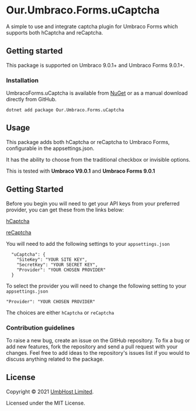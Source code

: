 # Our.Umbraco.Forms.uCaptcha

A simple to use and integrate captcha plugin for Umbraco Forms which supports both hCaptcha and reCaptcha.

## Getting started

This package is supported on Umbraco 9.0.1+ and Umbraco Forms 9.0.1+.

### Installation

UmbracoForms.uCaptcha is available from [NuGet](https://www.nuget.org/packages/Our.Umbraco.Forms.uCaptcha) or as a manual download directly from GitHub.

    dotnet add package Our.Umbraco.Forms.uCaptcha

## Usage

This package adds both hCaptcha or reCaptcha to Umbraco Forms, configurable in the appsettings.json.

It has the ability to choose from the traditional checkbox or invisible options.

This is tested with **Umbraco V9.0.1** and **Umbraco Forms 9.0.1**

## Getting Started

Before you begin you will need to get your API keys from your preferred provider, you can get these from the links below:

[hCaptcha](https://hCaptcha.com/?r=0d16470cad8d)

[reCaptcha](https://www.google.com/recaptcha/about/)

You will need to add the following settings to your `appsettings.json`

      "uCaptcha": {
        "SiteKey": "YOUR SITE KEY",
        "SecretKey": "YOUR SECRET KEY",
        "Provider": "YOUR CHOSEN PROVIDER"
      }

To select the provider you will need to change the following setting to your `appsettings.json`
    
    "Provider": "YOUR CHOSEN PROVIDER"

The choices are either `hCaptcha` or `reCaptcha`

### Contribution guidelines

To raise a new bug, create an issue on the GitHub repository. To fix a bug or add new features, fork the repository and send a pull request with your changes. Feel free to add ideas to the repository's issues list if you would to discuss anything related to the package.

## License

Copyright &copy; 2021 [UmbHost Limited](https://umbhost.net/).

Licensed under the MIT License.
